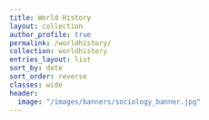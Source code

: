 ```yaml
---
title: World History
layout: collection
author_profile: true
permalink: /worldhistory/
collection: worldhistory
entries_layout: list
sort_by: date
sort_order: reverse
classes: wide
header:
  image: "/images/banners/sociology_banner.jpg"
---
```

